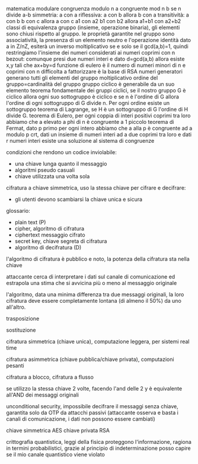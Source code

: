 matematica modulare
	congruenza modulo n
		a congruente mod n b se n divide a-b
			simmetria: a con a
			riflessiva: a con b allora b con a
			transitività: a con b b con c allora a con c
			a1 con a2
			b1 con b2
			allora
			a1+b1 con a2+b2
		classi di equivalenza 
		gruppo (insieme, operazione binaria), gli elementi sono chiusi rispetto al gruppo.
			le proprietà garantite nel gruppo sono associatività, la presenza di un elemento neutro e l'operazione identità
		dato a in Z/nZ, esiterà un inverso moltiplicativo se e solo se il gcd(a,b)=1, quindi restringiamo l'insieme dei numeri considerati ai numeri coprimi con n
		bezout: comunque presi due numeri interi e dato d=gcd(a,b) allora esiste x,y tali che ax+by=d
		funzione di eulero è il numero di numeri minori di n e coprimi con n
		difficolta a fattorizzare è la base di RSA
		numeri generatori generano tutti gli elementi del gruppo moltiplicativo
		ordine del gruppo=cardinalità del gruppo
		gruppo ciclico è generabile da un suo elemento
		teorema fondamentale dei gruppi ciclici, se il nostro gruppo G è ciclico allora ogni suo sottogruppo è ciclico e se n è l'ordine di G allora l'ordine di ogni sottogruppo di G divide n. Per ogni ordine esiste un sottogruppo
		teorema di Lagrange, se H è un sottogruppo di G l'ordine di H divide G.
		teorema di Eulero, per ogni coppia di interi positivi coprimi tra loro abbiamo che a elevato a phi di n è congruente a 1
		piccolo teorema di Fermat, dato p primo per ogni intero abbiamo che a alla p è congruente ad a modulo p
		crt, dati un insieme di numeri interi ad a due coprimi tra loro e dati r numeri interi esiste una soluzione al sistema di congruenze
		
condizioni che rendono un codice inviolabile:
- una chiave lunga quanto il messaggio
- algoritmi pseudo casuali
- chiave utilizzata una volta sola

cifratura a chiave simmetrica, uso la stessa chiave per cifrare e decifrare:
- gli utenti devono scambiarsi la chiave unica e sicura

glossario:
- plain text (P)
- cipher, algoritmo di cifratura
- ciphertext messaggio cifrato
- secret key, chiave segreta di cifratura
- algoritmo di decifratura (D)

l'algoritmo di cifratura è pubblico e noto, la potenza della cifratura sta nella chiave


attaccante cerca di interpretare i dati sul canale di comunicazione ed estrapola una stima che si avvicina più o meno al messaggio originale

l'algoritmo, data una minima differenza tra due messaggi originali, la loro cifratura deve essere completamente lontana (di almeno il 50%) da uno all'altro.

trasposizione

sostituzione

cifratura simmetrica (chiave unica), computazione leggera, per sistemi real time

cifratura asimmetrica (chiave pubblica/chiave privata), computazioni pesanti

cifratura a blocco, cifratura a flusso

se utilizzo la stessa chiave 2 volte, facendo l'and delle 2 y è equivalente all'AND dei messaggi originali

unconditional security, impossibile decifrare il messaggi senza chiave, garantita solo da OTP da attacchi passivi (attaccante osserva e basta i canali di comunicazione, i dati non possono essere cambiati)

chiave simmetrica AES
chiave privata RSA

crittografia quantistica, leggi della fisica proteggono l'informazione, ragiona in termini probabilistici, grazie al principio di indeterminazione posso capire se il mio canale quantistico viene violato











